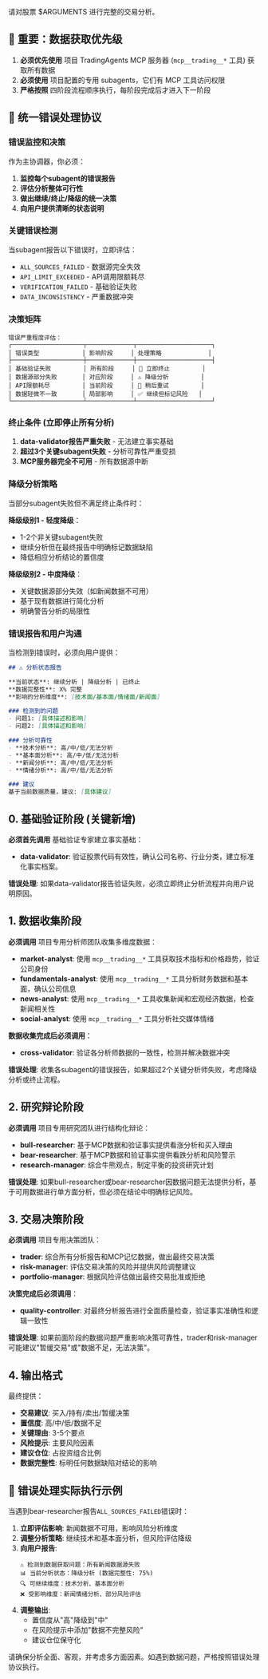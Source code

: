 请对股票 $ARGUMENTS 进行完整的交易分析。

## 🔧 重要：数据获取优先级
1. **必须优先使用** 项目 TradingAgents MCP 服务器 (`mcp__trading__*` 工具) 获取所有数据
2. **必须使用** 项目配置的专用 subagents，它们有 MCP 工具访问权限
3. **严格按照** 四阶段流程顺序执行，每阶段完成后才进入下一阶段

## 🚨 统一错误处理协议

### 错误监控和决策
作为主协调器，你必须：
1. **监控每个subagent的错误报告**
2. **评估分析整体可行性**
3. **做出继续/终止/降级的统一决策**
4. **向用户提供清晰的状态说明**

### 关键错误检测
当subagent报告以下错误时，立即评估：
- `ALL_SOURCES_FAILED` - 数据源完全失效
- `API_LIMIT_EXCEEDED` - API调用限额耗尽  
- `VERIFICATION_FAILED` - 基础验证失败
- `DATA_INCONSISTENCY` - 严重数据冲突

### 决策矩阵
```
错误严重程度评估：
┌────────────────────┬─────────────┬─────────────────────┐
│ 错误类型            │ 影响阶段     │ 处理策略             │
├────────────────────┼─────────────┼─────────────────────┤
│ 基础验证失败         │ 所有阶段     │ 🛑 立即终止         │
│ 数据源部分失败       │ 对应阶段     │ ⚠️ 降级分析         │
│ API限额耗尽         │ 当前阶段     │ 🔄 稍后重试         │
│ 数据轻微不一致       │ 局部影响     │ ✅ 继续但标记风险   │
└────────────────────┴─────────────┴─────────────────────┘
```

### 终止条件 (立即停止所有分析)
1. **data-validator报告严重失败** - 无法建立事实基础
2. **超过3个关键subagent失败** - 分析可靠性严重受损
3. **MCP服务器完全不可用** - 所有数据源中断

### 降级分析策略
当部分subagent失败但不满足终止条件时：

**降级级别1 - 轻度降级**：
- 1-2个非关键subagent失败
- 继续分析但在最终报告中明确标记数据缺陷
- 降低相应分析结论的置信度

**降级级别2 - 中度降级**：
- 关键数据源部分失效（如新闻数据不可用）
- 基于现有数据进行简化分析
- 明确警告分析的局限性

### 错误报告和用户沟通
当检测到错误时，必须向用户提供：

```markdown
## ⚠️ 分析状态报告

**当前状态**: 继续分析 | 降级分析 | 已终止
**数据完整性**: X% 完整
**影响的分析维度**: [技术面/基本面/情绪面/新闻面]

### 检测到的问题
- 问题1: [具体描述和影响]
- 问题2: [具体描述和影响]

### 分析可靠性
- **技术分析**: 高/中/低/无法分析
- **基本面分析**: 高/中/低/无法分析  
- **新闻分析**: 高/中/低/无法分析
- **情绪分析**: 高/中/低/无法分析

### 建议
基于当前数据质量，建议: [具体建议]
```

## 0. 基础验证阶段 (关键新增)
**必须首先调用** 基础验证专家建立事实基础：
- **data-validator**: 验证股票代码有效性，确认公司名称、行业分类，建立标准化事实档案。

**错误处理**: 如果data-validator报告验证失败，必须立即终止分析流程并向用户说明原因。

## 1. 数据收集阶段
**必须调用** 项目专用分析师团队收集多维度数据：
- **market-analyst**: 使用 `mcp__trading__*` 工具获取技术指标和价格趋势，验证公司身份
- **fundamentals-analyst**: 使用 `mcp__trading__*` 工具分析财务数据和基本面，确认公司信息
- **news-analyst**: 使用 `mcp__trading__*` 工具收集新闻和宏观经济数据，检查新闻相关性
- **social-analyst**: 使用 `mcp__trading__*` 工具分析社交媒体情绪

**数据收集完成后必须调用**：
- **cross-validator**: 验证各分析师数据的一致性，检测并解决数据冲突

**错误处理**: 收集各subagent的错误报告，如果超过2个关键分析师失败，考虑降级分析或终止流程。

## 2. 研究辩论阶段
**必须调用** 项目专用研究团队进行结构化辩论：
- **bull-researcher**: 基于MCP数据和验证事实提供看涨分析和买入理由
- **bear-researcher**: 基于MCP数据和验证事实提供看跌分析和风险警示
- **research-manager**: 综合牛熊观点，制定平衡的投资研究计划

**错误处理**: 如果bull-researcher或bear-researcher因数据问题无法提供分析，基于可用数据进行单方面分析，但必须在结论中明确标记风险。

## 3. 交易决策阶段  
**必须调用** 项目专用决策团队：
- **trader**: 综合所有分析报告和MCP记忆数据，做出最终交易决策
- **risk-manager**: 评估交易决策的风险并提供风险调整建议
- **portfolio-manager**: 根据风险评估做出最终交易批准或拒绝

**决策完成后必须调用**：
- **quality-controller**: 对最终分析报告进行全面质量检查，验证事实准确性和逻辑一致性

**错误处理**: 如果前面阶段的数据问题严重影响决策可靠性，trader和risk-manager可能建议"暂缓交易"或"数据不足，无法决策"。

## 4. 输出格式
最终提供：
- **交易建议**: 买入/持有/卖出/暂缓决策
- **置信度**: 高/中/低/数据不足
- **关键理由**: 3-5个要点
- **风险提示**: 主要风险因素
- **建议仓位**: 占投资组合比例
- **数据完整性**: 标明任何数据缺陷对结论的影响

## 🔄 错误处理实际执行示例

当遇到bear-researcher报告`ALL_SOURCES_FAILED`错误时：

1. **立即评估影响**: 新闻数据不可用，影响风险分析维度
2. **调整分析策略**: 继续技术和基本面分析，但风险评估降级
3. **向用户报告**:
   ```
   ⚠️ 检测到数据获取问题：所有新闻数据源失败
   📊 当前分析状态：降级分析 (数据完整性: 75%)
   🔍 可继续维度：技术分析、基本面分析
   ❌ 受影响维度：新闻情绪分析、部分风险评估
   ```
4. **调整输出**:
   - 置信度从"高"降级到"中"
   - 在风险提示中添加"数据不完整风险"
   - 建议仓位保守化

请确保分析全面、客观，并考虑多方面因素。如遇到数据问题，严格按照错误处理协议执行。